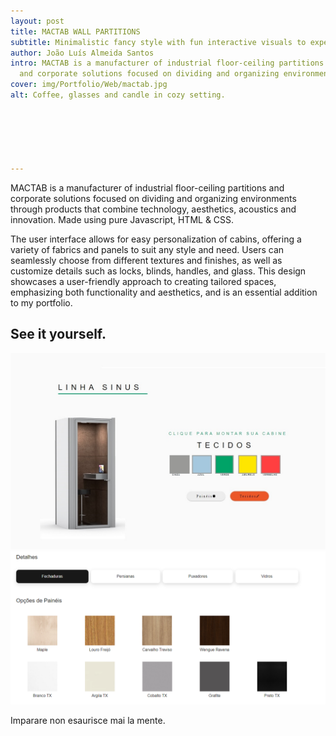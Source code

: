 ```yaml
---
layout: post
title: MACTAB WALL PARTITIONS
subtitle: Minimalistic fancy style with fun interactive visuals to experiment with the product.
author: João Luís Almeida Santos
intro: MACTAB is a manufacturer of industrial floor-ceiling partitions
  and corporate solutions focused on dividing and organizing environments through products that combine technology, aesthetics, acoustics and innovation.
cover: img/Portfolio/Web/mactab.jpg
alt: Coffee, glasses and candle in cozy setting.






---
```


MACTAB is a manufacturer of industrial floor-ceiling partitions
and corporate solutions focused on dividing and organizing environments through products that combine technology, aesthetics, acoustics and innovation.
Made using pure Javascript, HTML & CSS.

The user interface allows for easy personalization of cabins, offering a variety of fabrics and panels to suit any style and need. Users can seamlessly choose from different textures and finishes, as well as customize details such as locks, blinds, handles, and glass. This design showcases a user-friendly approach to creating tailored spaces, emphasizing both functionality and aesthetics, and is an essential addition to my portfolio.

## See it yourself.
![Design where you can pick colours to customize product](../img/Portfolio/Web/Mactab/1.jpg)
![Divisor Material Panel](../img/Portfolio/Web/Mactab/2.png)

Imparare non esaurisce mai la mente.
